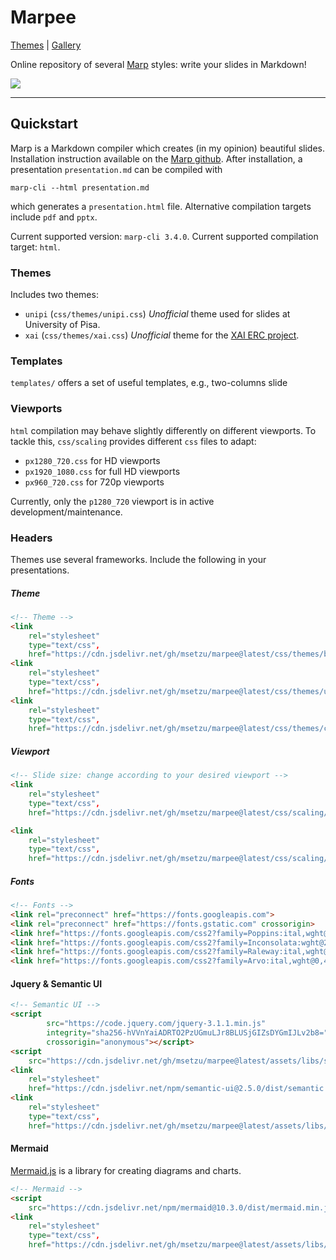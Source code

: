 # Marpee

[Themes](https://github.com/msetzu/marpee/tree/master/css/themes) | [Gallery](https://github.com/msetzu/marpee/tree/gallery/)

Online repository of several [Marp](https://marp.app) styles: write your slides in Markdown!

<img src="https://raw.githubusercontent.com/marp-team/marp-cli/main/docs/images/marp-cli.gif">

---

## Quickstart
Marp is a Markdown compiler which creates (in my opinion) beautiful slides.
Installation instruction available on the [Marp github](https://github.com/marp-team/marp-cli?tab=readme-ov-file#install).
After installation, a presentation `presentation.md` can be compiled with
```shell
marp-cli --html presentation.md
```
which generates a `presentation.html` file. Alternative compilation targets include `pdf` and `pptx`.

Current supported version: `marp-cli 3.4.0`.
Current supported compilation target: `html`.


### Themes
Includes two themes:

- `unipi` (`css/themes/unipi.css`) *Unofficial* theme used for slides at University of Pisa.
- `xai` (`css/themes/xai.css`) *Unofficial* theme for the [XAI ERC project](https://xai-project.eu/).

### Templates
`templates/` offers a set of useful templates, e.g., two-columns slide


### Viewports
`html` compilation may behave slightly differently on different viewports.
To tackle this, `css/scaling` provides different `css` files to adapt:
- `px1280_720.css` for HD viewports
- `px1920_1080.css` for full HD viewports
- `px960_720.css` for 720p viewports

Currently, only the `p1280_720` viewport is in active development/maintenance.

### Headers
Themes use several frameworks. Include the following in your presentations.

##### Theme
```html
<!-- Theme -->
<link
    rel="stylesheet"
    type="text/css",
    href="https://cdn.jsdelivr.net/gh/msetzu/marpee@latest/css/themes/base.css">
<link
    rel="stylesheet"
    type="text/css",
    href="https://cdn.jsdelivr.net/gh/msetzu/marpee@latest/css/themes/unipi.css">
<link
    rel="stylesheet"
    type="text/css",
    href="https://cdn.jsdelivr.net/gh/msetzu/marpee@latest/css/themes/colors.css">
```

##### Viewport
```html
<!-- Slide size: change according to your desired viewport -->
<link
    rel="stylesheet"
    type="text/css",
	href="https://cdn.jsdelivr.net/gh/msetzu/marpee@latest/css/scaling/px1280_720.css">

<link
    rel="stylesheet"
    type="text/css",
	href="https://cdn.jsdelivr.net/gh/msetzu/marpee@latest/css/scaling/sizing.css">
```

##### Fonts
```html
<!-- Fonts -->
<link rel="preconnect" href="https://fonts.googleapis.com">
<link rel="preconnect" href="https://fonts.gstatic.com" crossorigin>
<link href="https://fonts.googleapis.com/css2?family=Poppins:ital,wght@0,100;0,200;0,300;0,400;0,500;0,600;0,700;0,800;0,900;1,100;1,200;1,300;1,400;1,500;1,600;1,700;1,800;1,900&display=swap" rel="stylesheet">
<link href="https://fonts.googleapis.com/css2?family=Inconsolata:wght@200..900&display=swap" rel="stylesheet">
<link href="https://fonts.googleapis.com/css2?family=Raleway:ital,wght@0,100..900;1,100..900&display=swap" rel="stylesheet">
<link href="https://fonts.googleapis.com/css2?family=Arvo:ital,wght@0,400;0,700;1,400;1,700&display=swap" rel="stylesheet">
```

#### Jquery & Semantic UI
```html
<!-- Semantic UI -->
<script
        src="https://code.jquery.com/jquery-3.1.1.min.js"
        integrity="sha256-hVVnYaiADRTO2PzUGmuLJr8BLUSjGIZsDYGmIJLv2b8="
        crossorigin="anonymous"></script>
<script
    src="https://cdn.jsdelivr.net/gh/msetzu/marpee@latest/assets/libs/semanticui/semantic.min.js"></script>
<link
    rel="stylesheet"
    href="https://cdn.jsdelivr.net/npm/semantic-ui@2.5.0/dist/semantic.min.css">
<link
    rel="stylesheet"
    type="text/css",
    href="https://cdn.jsdelivr.net/gh/msetzu/marpee@latest/assets/libs/semanticui/override.css">
```

#### Mermaid
[Mermaid.js](https://mermaid.js.org) is a library for creating diagrams and charts.
```html
<!-- Mermaid -->
<script
    src="https://cdn.jsdelivr.net/npm/mermaid@10.3.0/dist/mermaid.min.js"></script>
<link
    rel="stylesheet"
    type="text/css",
    href="https://cdn.jsdelivr.net/gh/msetzu/marpee@latest/assets/libs/mermaid/mermaid.css">
```


